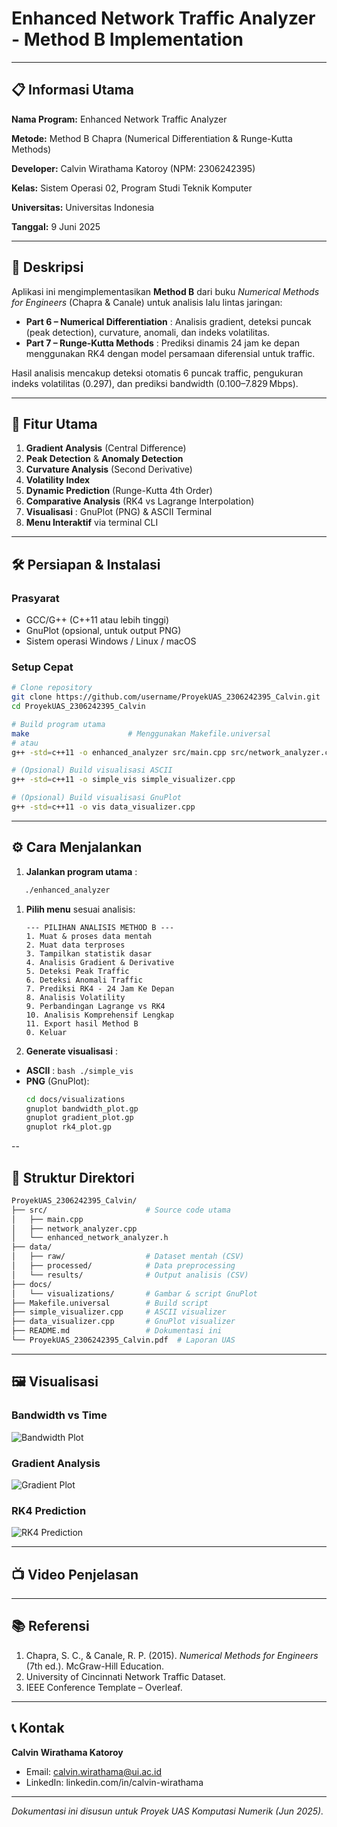 # Enhanced Network Traffic Analyzer - Method B Implementation

---

## 📋 Informasi Utama

**Nama Program:** Enhanced Network Traffic Analyzer

**Metode:** Method B Chapra (Numerical Differentiation & Runge-Kutta Methods)

**Developer:** Calvin Wirathama Katoroy (NPM: 2306242395)

**Kelas:** Sistem Operasi 02, Program Studi Teknik Komputer

**Universitas:** Universitas Indonesia

**Tanggal:** 9 Juni 2025

---

## 🎯 Deskripsi

Aplikasi ini mengimplementasikan **Method B** dari buku *Numerical Methods for Engineers* (Chapra & Canale) untuk analisis lalu lintas jaringan:

* **Part 6 – Numerical Differentiation** : Analisis gradient, deteksi puncak (peak detection), curvature, anomali, dan indeks volatilitas.
* **Part 7 – Runge-Kutta Methods** : Prediksi dinamis 24 jam ke depan menggunakan RK4 dengan model persamaan diferensial untuk traffic.

Hasil analisis mencakup deteksi otomatis 6 puncak traffic, pengukuran indeks volatilitas (0.297), dan prediksi bandwidth (0.100–7.829 Mbps).

---

## 🚀 Fitur Utama

1. **Gradient Analysis** (Central Difference)
2. **Peak Detection** & **Anomaly Detection**
3. **Curvature Analysis** (Second Derivative)
4. **Volatility Index**
5. **Dynamic Prediction** (Runge-Kutta 4th Order)
6. **Comparative Analysis** (RK4 vs Lagrange Interpolation)
7. **Visualisasi** : GnuPlot (PNG) & ASCII Terminal
8. **Menu Interaktif** via terminal CLI

---

## 🛠️ Persiapan & Instalasi

### Prasyarat

* GCC/G++ (C++11 atau lebih tinggi)
* GnuPlot (opsional, untuk output PNG)
* Sistem operasi Windows / Linux / macOS

### Setup Cepat

```bash
# Clone repository
git clone https://github.com/username/ProyekUAS_2306242395_Calvin.git
cd ProyekUAS_2306242395_Calvin

# Build program utama
make                      # Menggunakan Makefile.universal
# atau
g++ -std=c++11 -o enhanced_analyzer src/main.cpp src/network_analyzer.cpp

# (Opsional) Build visualisasi ASCII
g++ -std=c++11 -o simple_vis simple_visualizer.cpp

# (Opsional) Build visualisasi GnuPlot
g++ -std=c++11 -o vis data_visualizer.cpp
```

---

## ⚙️ Cara Menjalankan

1. **Jalankan program utama** :

```bash
   ./enhanced_analyzer
```

1. **Pilih menu** sesuai analisis:
   ```text
   --- PILIHAN ANALISIS METHOD B ---
   1. Muat & proses data mentah
   2. Muat data terproses
   3. Tampilkan statistik dasar
   4. Analisis Gradient & Derivative
   5. Deteksi Peak Traffic
   6. Deteksi Anomali Traffic
   7. Prediksi RK4 - 24 Jam Ke Depan
   8. Analisis Volatility
   9. Perbandingan Lagrange vs RK4
   10. Analisis Komprehensif Lengkap
   11. Export hasil Method B
   0. Keluar
   ```
2. **Generate visualisasi** :

* **ASCII** :
  ``bash ./simple_vis ``
* **PNG** (GnuPlot):
  ```bash
  cd docs/visualizations
  gnuplot bandwidth_plot.gp
  gnuplot gradient_plot.gp
  gnuplot rk4_plot.gp
  ```

--

## 📁 Struktur Direktori

```bash
ProyekUAS_2306242395_Calvin/
├── src/                      # Source code utama
│   ├── main.cpp
│   ├── network_analyzer.cpp
│   └── enhanced_network_analyzer.h
├── data/
│   ├── raw/                  # Dataset mentah (CSV)
│   ├── processed/            # Data preprocessing
│   └── results/              # Output analisis (CSV)
├── docs/
│   └── visualizations/       # Gambar & script GnuPlot
├── Makefile.universal        # Build script
├── simple_visualizer.cpp     # ASCII visualizer
├── data_visualizer.cpp       # GnuPlot visualizer
├── README.md                 # Dokumentasi ini
└── ProyekUAS_2306242395_Calvin.pdf  # Laporan UAS
```

---

## 🖼️ Visualisasi

### Bandwidth vs Time

![Bandwidth Plot](https://i.imgur.com/snAfwAO.png)

### Gradient Analysis

![Gradient Plot](https://i.imgur.com/HdGSGcI.png)

### RK4 Prediction

![RK4 Prediction](https://i.imgur.com/Lts3h3s.png)

---

## 📺 Video Penjelasan


---



## 📚 Referensi

1. Chapra, S. C., & Canale, R. P. (2015). *Numerical Methods for Engineers* (7th ed.). McGraw-Hill Education.
2. University of Cincinnati Network Traffic Dataset.
3. IEEE Conference Template – Overleaf.

---

## 📞 Kontak

**Calvin Wirathama Katoroy**

* Email: [calvin.wirathama@ui.ac.id](mailto:calvin.wirathama@ui.ac.id)
* LinkedIn: linkedin.com/in/calvin-wirathama

---

*Dokumentasi ini disusun untuk Proyek UAS Komputasi Numerik (Jun 2025).*
